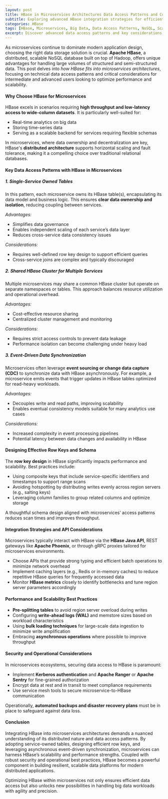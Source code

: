 ```yaml
---
layout: post
title: HBase in Microservices Architectures Data Access Patterns and Considerations  
subtitle: Exploring advanced HBase integration strategies for efficient data access in microservices  
categories: HBase  
tags: [HBase, Microservices, Big Data, Data Access Patterns, NoSQL, Scalability, Distributed Systems]  
excerpt: Discover advanced data access patterns and key considerations for integrating HBase within microservices architectures to optimize performance and scalability.  
---
```

As microservices continue to dominate modern application design, choosing the right data storage solution is crucial. **Apache HBase**, a distributed, scalable NoSQL database built on top of Hadoop, offers unique advantages for handling large volumes of structured and semi-structured data. This post delves into _how HBase fits into microservices architectures_, focusing on technical data access patterns and critical considerations for intermediate and advanced users looking to optimize performance and scalability.

#### Why Choose HBase for Microservices

HBase excels in scenarios requiring **high throughput and low-latency access to wide-column datasets**. It is particularly well-suited for:

- Real-time analytics on big data  
- Storing time-series data  
- Serving as a scalable backend for services requiring flexible schemas  

In microservices, where data ownership and decentralization are key, HBase's **distributed architecture** supports horizontal scaling and fault tolerance, making it a compelling choice over traditional relational databases.

#### Key Data Access Patterns with HBase in Microservices

##### 1. Single-Service Owned Tables

In this pattern, each microservice owns its HBase table(s), encapsulating its data model and business logic. This ensures **clear data ownership and isolation**, reducing coupling between services.

*Advantages:*  
- Simplifies data governance  
- Enables independent scaling of each service’s data layer  
- Reduces cross-service data consistency issues  

*Considerations:*  
- Requires well-defined row key design to support efficient queries  
- Cross-service joins are complex and typically discouraged  

##### 2. Shared HBase Cluster for Multiple Services

Multiple microservices may share a common HBase cluster but operate on separate namespaces or tables. This approach balances resource utilization and operational overhead.

*Advantages:*  
- Cost-effective resource sharing  
- Centralized cluster management and monitoring  

*Considerations:*  
- Requires strict access controls to prevent data leakage  
- Performance isolation can become challenging under heavy load  

##### 3. Event-Driven Data Synchronization

Microservices often leverage **event sourcing or change data capture (CDC)** to synchronize data with HBase asynchronously. For example, a microservice emits events that trigger updates in HBase tables optimized for read-heavy workloads.

*Advantages:*  
- Decouples write and read paths, improving scalability  
- Enables eventual consistency models suitable for many analytics use cases  

*Considerations:*  
- Increased complexity in event processing pipelines  
- Potential latency between data changes and availability in HBase  

#### Designing Effective Row Keys and Schema

The **row key design** in HBase significantly impacts performance and scalability. Best practices include:

- Using composite keys that include service-specific identifiers and timestamps to support range scans  
- Avoiding hotspotting by distributing writes evenly across region servers (e.g., salting keys)  
- Leveraging column families to group related columns and optimize storage  

A thoughtful schema design aligned with microservices’ access patterns reduces scan times and improves throughput.

#### Integration Strategies and API Considerations

Microservices typically interact with HBase via the **HBase Java API**, REST gateways like **Apache Phoenix**, or through gRPC proxies tailored for microservices environments.

- Choose APIs that provide strong typing and efficient batch operations to minimize network overhead  
- Implement caching layers (e.g., Redis or in-memory caches) to reduce repetitive HBase queries for frequently accessed data  
- Monitor **HBase metrics** closely to identify bottlenecks and tune region server parameters accordingly  

#### Performance and Scalability Best Practices

- **Pre-splitting tables** to avoid region server overload during writes  
- Configuring **write-ahead logs (WAL)** and memstore sizes based on workload characteristics  
- Using **bulk loading techniques** for large-scale data ingestion to minimize write amplification  
- Embracing **asynchronous operations** where possible to improve throughput  

#### Security and Operational Considerations

In microservices ecosystems, securing data access to HBase is paramount:

- Implement **Kerberos authentication** and **Apache Ranger** or **Apache Sentry** for fine-grained authorization  
- Encrypt data at rest and in transit to meet compliance requirements  
- Use service mesh tools to secure microservice-to-HBase communication  

Operationally, **automated backups and disaster recovery plans** must be in place to safeguard against data loss.

#### Conclusion

Integrating HBase into microservices architectures demands a nuanced understanding of its distributed nature and data access patterns. By adopting service-owned tables, designing efficient row keys, and leveraging asynchronous event-driven synchronization, microservices can harness HBase’s scalability and performance strengths. Coupled with robust security and operational best practices, HBase becomes a powerful component in building resilient, scalable data platforms for modern distributed applications.

Optimizing HBase within microservices not only ensures efficient data access but also unlocks new possibilities in handling big data workloads with agility and precision.
